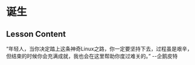 # 诞生

## Lesson Content

“年轻人，当你决定踏上这条神奇Linux之路，你一定要坚持下去，过程虽是艰辛，但结束的时候你会充满成就，我也会在这里帮助你度过难关的。” --企鹅皮特
